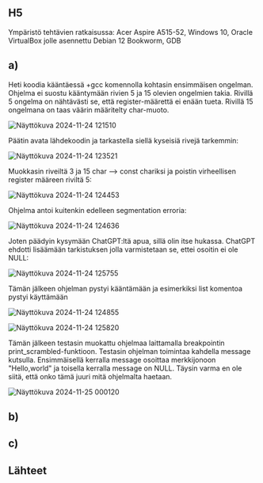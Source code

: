 ## H5

Ympäristö tehtävien ratkaisussa: Acer Aspire A515-52, Windows 10, Oracle VirtualBox jolle asennettu Debian 12 Bookworm, GDB

## a)

Heti koodia kääntäessä +gcc komennolla kohtasin ensimmäisen ongelman. Ohjelma ei suostu kääntymään rivien 5 ja 15 olevien ongelmien takia. Rivillä 5 ongelma on nähtävästi se, että register-määrettä ei enään tueta. Rivillä 15 ongelmana on taas väärin määritelty char-muoto.

![Näyttökuva 2024-11-24 121510](https://github.com/user-attachments/assets/bda81d2a-25b6-4525-81eb-c2bb3c0f5ded)

Päätin avata lähdekoodin ja tarkastella siellä kyseisiä rivejä tarkemmin:

![Näyttökuva 2024-11-24 123521](https://github.com/user-attachments/assets/12e21fe9-0ddb-46fc-b3f0-04aabfa25ab7)

Muokkasin riveiltä 3 ja 15 char --> const chariksi ja poistin virheellisen register määreen riviltä 5:

![Näyttökuva 2024-11-24 124453](https://github.com/user-attachments/assets/2006cae3-09d5-493f-bdf5-0ebed90c6fbd)

Ohjelma antoi kuitenkin edelleen segmentation erroria:

![Näyttökuva 2024-11-24 124636](https://github.com/user-attachments/assets/38f6b656-4c04-4725-ac3c-df9311809aac)

Joten päädyin kysymään ChatGPT:ltä apua, sillä olin itse hukassa. ChatGPT ehdotti lisäämään tarkistuksen jolla varmistetaan se, ettei osoitin ei ole NULL:

![Näyttökuva 2024-11-24 125755](https://github.com/user-attachments/assets/13e0a23e-7e7f-4cec-b9c6-d6ea6dc5e8fb)

Tämän jälkeen ohjelman pystyi kääntämään ja esimerkiksi list komentoa pystyi käyttämään

![Näyttökuva 2024-11-24 124855](https://github.com/user-attachments/assets/6db20bd4-603e-4091-9a8b-ae2ad9452b35)

![Näyttökuva 2024-11-24 125820](https://github.com/user-attachments/assets/f31f620a-1b82-4c7c-a432-0add54dc9ff2)

Tämän jälkeen testasin muokattu ohjelmaa laittamalla breakpointin print_scrambled-funktioon. Testasin ohjelman toimintaa kahdella message kutsulla. Ensimmäisellä kerralla message osoittaa merkkijonoon "Hello,world" ja toisella kerralla message on NULL. Täysin varma en ole siitä, että onko tämä juuri mitä ohjelmalta haetaan.

![Näyttökuva 2024-11-25 000120](https://github.com/user-attachments/assets/90e6f30c-9f74-4213-9299-33bd3d2026be)


## b)

## c)

## Lähteet




